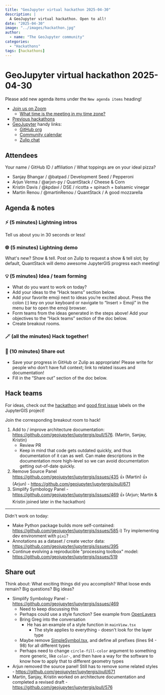 ```yaml
---
title: "GeoJupyter virtual hackathon 2025-04-30"
description: |
  A GeoJupyter virtual hackathon. Open to all!
date: "2025-04-30"
image: "../images/hackathon.jpg"
author:
  - name: "The GeoJupyter community"
categories:
  - "Hackathons"
tags: [hackathons]
---
```


# GeoJupyter virtual hackathon 2025-04-30

Please add new agenda items under the `New agenda items` heading!

- [Join us on Zoom](https://berkeley.zoom.us/j/92451699568)
  - [What time is the meeting in my time zone?](https://dateful.com/convert/utc?t=3pm)
- [Previous hackathons](https://geojupyter.org/blog/#category=Hackathons)
- [GeoJupyter](https://geojupyter.org) handy links:
  - [GitHub org](https://github.com/geojupyter)
  - [Community calendar](https://geojupyter.org/calendar.html)
  - [Zulip chat](https://jupyter.zulipchat.com/#narrow/channel/471314-geojupyter)


## Attendees

Your name / GitHub ID / affiliation / What toppings are on your ideal pizza?

* Sanjay Bhangar / \@batpad / Development Seed / Pepperoni
* Arjun Verma / \@arjxn-py / QuantStack / Cheese & Corn
* Kristin Davis / \@kpdavi / DSE / ricotta + spinach + balsamic vinegar
* Martin Renou / \@martinRenou / QuantStack / A good mozzarella


## Agenda & notes

### ⚡ (5 minutes) Lightning intros

Tell us about you in 30 seconds or less!


### 🌐 (5 minutes) Lightning demo

What's new? Show & tell.
Post on Zulip to request a show & tell slot; by default, QuantStack will demo awesome
JupyterGIS progress each meeting!


### 💡 (5 minutes) Idea / team forming

* What do you want to work on today?
* Add your ideas to the “Hack teams” section below.
* Add your favorite emoji next to ideas you’re excited about. Press the colon (:) key on your keyboard or navigate to “Insert > Emoji” in the menu bar to open the emoji browser.
* Form teams from the ideas generated in the steps above! Add your objectives to the “Hack teams” section of the doc below.
* Create breakout rooms.


### 🪄 (all the minutes) Hack together!

### 💬 (10 minutes) Share out

* Save your progress in GitHub or Zulip as appropriate!
  Please write for people who don’t have full context; link to related issues and documentation!
* Fill in the “Share out” section of the doc below.


## Hack teams

For ideas, check out the [hackathon](https://github.com/geojupyter/jupytergis/labels/hackathon) and [good first issue](https://github.com/geojupyter/jupytergis/labels/good%20first%20issue) labels on the JupyterGIS project!

Join the corresponding breakout room to hack!

1. Add to / improve architecture documentation: https://github.com/geojupyter/jupytergis/pull/576. (Martin, Sanjay, Kristin)
    * Review PR
    * Keep in mind that code gets outdated quickly, and thus documentation of it can as well. Can make descriptions in the documentation more high-level so we can avoid documentation getting out-of-date quickly.
2. Remove Source Panel https://github.com/geojupyter/jupytergis/issues/435 :+1: (Martin) :+1: (Arjun) - https://github.com/geojupyter/jupytergis/pull/671
3. Simplify Symbology Panel - https://github.com/geojupyter/jupytergis/issues/469 :+1: (Arjun; Martin & Kristin joined later in the hackathon)


---
Didn't work on today:

* Make Python package builds more self-contained: https://github.com/geojupyter/jupytergis/issues/585
    i) Try implementing dev environment with `pixi`?
* Annotations as a dataset / create vector data: https://github.com/geojupyter/jupytergis/issues/395
* Continue evolving a reproducible "processing toolbox" model: https://github.com/geojupyter/jupytergis/issues/519



## Share out

Think about:
What exciting things did you accomplish?
What loose ends remain?
Big questions? Big ideas?

* Simplify Symbology Panel - https://github.com/geojupyter/jupytergis/issues/469
    * Need to keep discussing this
    * Perhaps could use a style function? See example from [OpenLayers](https://openlayers.org/en/latest/examples/geojson.html)
    * Bring Greg into the conversation
        * He has an example of a style function in `mainView.tsx`
            * The style applies to everything - doesn't look for the layer type
    * Maybe remove [SimpleSymbol.tsx](https://github.com/geojupyter/jupytergis/blob/2669fad2d0c088a9718a360b267586935a65f862/packages/base/src/dialogs/symbology/vector_layer/types/SimpleSymbol.tsx), and define all prefixes (lines 94 - 98) for all different types
    * Perhaps need to change `circle-fill-color` argument to something more generic, like `color-`, and then have a way for the software to know how to apply that to different geometry types
* Arjun removed the source panel! Still has to remove some related styles - https://github.com/geojupyter/jupytergis/pull/671
* Martin, Sanjay, Kristin worked on architecture documentation and completed a revised draft - https://github.com/geojupyter/jupytergis/pull/576
